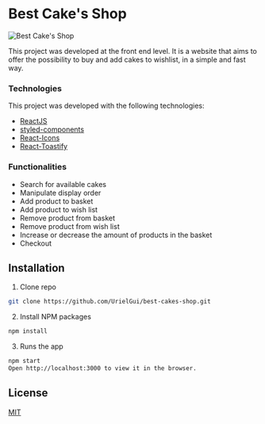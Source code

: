 # Best Cake's Shop

![Best Cake's Shop](https://i.imgur.com/CpXfy8n.png)

This project was developed at the front end level. It is a website that aims to offer the possibility to buy and add cakes to wishlist, in a simple and fast way.

### Technologies

This project was developed with the following technologies:

- [ReactJS](https://reactjs.org/)
- [styled-components](https://styled-components.com/)
- [React-Icons](https://react-icons.netlify.com/)
- [React-Toastify](https://fkhadra.github.io/react-toastify/)

### Functionalities

- Search for available cakes
- Manipulate display order
- Add product to basket
- Add product to wish list
- Remove product from basket
- Remove product from wish list
- Increase or decrease the amount of products in the basket
- Checkout

## Installation

1. Clone repo

```bash
git clone https://github.com/UrielGui/best-cakes-shop.git
```

2. Install NPM packages

```bash
npm install
```

3. Runs the app

```bash
npm start
Open http://localhost:3000 to view it in the browser.
```

## License

[MIT](https://choosealicense.com/licenses/mit/)
